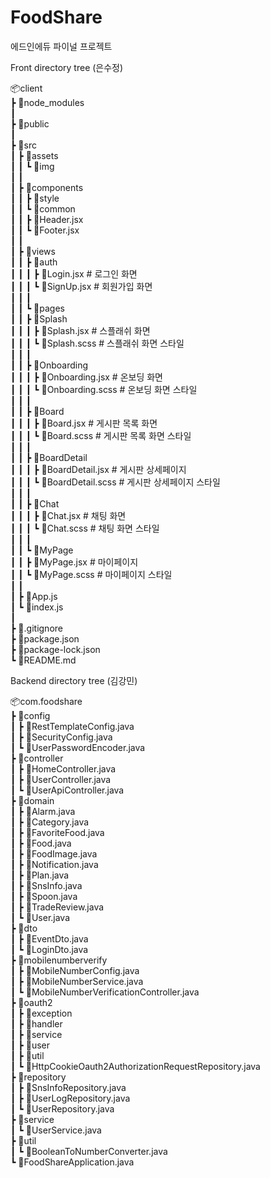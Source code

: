 # FoodShare
에드인에듀 파이널 프로젝트 


Front directory tree (은수정)

📦client  
 ┣ 📂node_modules  
 ┃  
 ┣ 📂public  
 ┃  
 ┣ 📂src  
 ┃ ┣ 📂assets  
 ┃ ┃ ┗ 📂img  
 ┃ ┃  
 ┃ ┣ 📂components  
 ┃ ┃ ┣ 📂style  
 ┃ ┃ ┗ 📂common  
 ┃ ┃   ┣ 📜Header.jsx  
 ┃ ┃   ┗ 📜Footer.jsx  
 ┃ ┃  
 ┃ ┣ 📂views  
 ┃ ┃ ┣ 📂auth  
 ┃ ┃ ┃ ┣ 📜Login.jsx         # 로그인 화면  
 ┃ ┃ ┃ ┗ 📜SignUp.jsx        # 회원가입 화면  
 ┃ ┃ ┃  
 ┃ ┃ ┗ 📂pages  
 ┃ ┃   ┣ 📂Splash  
 ┃ ┃   ┃ ┣ 📜Splash.jsx        # 스플래쉬 화면  
 ┃ ┃   ┃ ┗ 📜Splash.scss       # 스플래쉬 화면 스타일  
 ┃ ┃   ┃  
 ┃ ┃   ┣ 📂Onboarding  
 ┃ ┃   ┃ ┣ 📜Onboarding.jsx    # 온보딩 화면  
 ┃ ┃   ┃ ┗ 📜Onboarding.scss   # 온보딩 화면 스타일  
 ┃ ┃   ┃  
 ┃ ┃   ┣ 📂Board  
 ┃ ┃   ┃ ┣ 📜Board.jsx         # 게시판 목록 화면  
 ┃ ┃   ┃ ┗ 📜Board.scss        # 게시판 목록 화면 스타일  
 ┃ ┃   ┃  
 ┃ ┃   ┣ 📂BoardDetail  
 ┃ ┃   ┃ ┣ 📜BoardDetail.jsx   # 게시판 상세페이지  
 ┃ ┃   ┃ ┗ 📜BoardDetail.scss  # 게시판 상세페이지 스타일  
 ┃ ┃   ┃  
 ┃ ┃   ┣ 📂Chat  
 ┃ ┃   ┃ ┣ 📜Chat.jsx          # 채팅 화면  
 ┃ ┃   ┃ ┗ 📜Chat.scss         # 채팅 화면 스타일  
 ┃ ┃   ┃  
 ┃ ┃   ┗ 📂MyPage  
 ┃ ┃     ┣ 📜MyPage.jsx        # 마이페이지  
 ┃ ┃     ┗ 📜MyPage.scss       # 마이페이지 스타일  
 ┃ ┃  
 ┃ ┣ 📜App.js  
 ┃ ┗ 📜index.js  
 ┃  
 ┣ 📜.gitignore  
 ┣ 📜package.json  
 ┣ 📜package-lock.json  
 ┗ 📜README.md  


Backend directory tree (김강민)

📦com.foodshare  
 ┣ 📂config  
 ┃ ┣ 📜RestTemplateConfig.java  
 ┃ ┣ 📜SecurityConfig.java  
 ┃ ┗ 📜UserPasswordEncoder.java  
 ┣ 📂controller  
 ┃ ┣ 📜HomeController.java  
 ┃ ┣ 📜UserController.java  
 ┃ ┗ 📜UserApiController.java  
 ┣ 📂domain  
 ┃ ┣ 📜Alarm.java  
 ┃ ┣ 📜Category.java  
 ┃ ┣ 📜FavoriteFood.java  
 ┃ ┣ 📜Food.java  
 ┃ ┣ 📜FoodImage.java  
 ┃ ┣ 📜Notification.java  
 ┃ ┣ 📜Plan.java  
 ┃ ┣ 📜SnsInfo.java  
 ┃ ┣ 📜Spoon.java  
 ┃ ┣ 📜TradeReview.java  
 ┃ ┗ 📜User.java  
 ┣ 📂dto  
 ┃ ┣ 📜EventDto.java  
 ┃ ┗ 📜LoginDto.java  
 ┣ 📂mobilenumberverify  
 ┃ ┣ 📜MobileNumberConfig.java  
 ┃ ┣ 📜MobileNumberService.java  
 ┃ ┗ 📜MobileNumberVerificationController.java  
 ┣ 📂oauth2  
 ┃ ┣ 📂exception  
 ┃ ┣ 📂handler  
 ┃ ┣ 📂service  
 ┃ ┣ 📂user  
 ┃ ┣ 📂util  
 ┃ ┗ 📜HttpCookieOauth2AuthorizationRequestRepository.java  
 ┣ 📂repository  
 ┃ ┣ 📜SnsInfoRepository.java  
 ┃ ┣ 📜UserLogRepository.java  
 ┃ ┗ 📜UserRepository.java  
 ┣ 📂service  
 ┃ ┗ 📜UserService.java  
 ┣ 📂util  
 ┃ ┗ 📜BooleanToNumberConverter.java  
 ┗ 📜FoodShareApplication.java  

 
